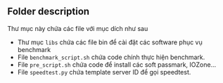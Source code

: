 ## Folder description
Thư mục này chứa các file với mục dích như sau
- Thư mục `libs` chứa các file bin để cài đặt các software phục vụ benchmark
- File `benchmark_script.sh` chứa code chính thực hiện benchmark.
- File `pre_script.sh` chứa code để install các soft passmark, IOZone...
- File `speedtest.py` chứa template server ID để gọi speedtest.